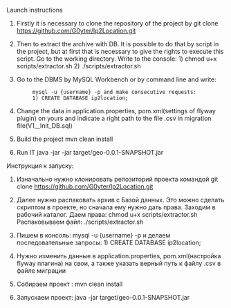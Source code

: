 Launch instructions
1) Firstly it is necessary to clone the repository of the project by
    git clone https://github.com/G0yter/Ip2Location.git
2) Then to extract the archive with DB. It is possible to do that by script in the project, but at first that is necessary to give the rights to execute this script.
        Go to the working directory. Write to the console:
            1) chmod u+x scripts/extractor.sh
            2) ./scripts/extractor.sh            
3) Go to the DBMS by MySQL Workbench or by command line and write:

            mysql -u {username} -p and make consecutive requests:
            1) CREATE DATABASE ip2location;
            
4) Change the data in application.properties, pom.xml(settings of flyway plugin) on yours and indicate a right path to the file .csv in migration file(V1__Init_DB.sql)
5) Build the project mvn clean install
6) Run IT java -jar -jar target/geo-0.0.1-SNAPSHOT.jar

               


Инструкция к запуску:
1) Изначально нужно клонировать репозиторий проекта командой
    git clone https://github.com/G0yter/Ip2Location.git
2) Далее нужно распаковать архив с Базой данных. Это можно сделать скриптом в проекте, но сначала ему нужно дать права.
    Заходим в рабочий каталог. Даем права: 
            chmod u+x scripts/extractor.sh
                               Распаковываем файл:
            ./scripts/extractor.sh
3) Пишем в консоль:
            mysql -u {username} -p и делаем последовательные запросы:
            1) CREATE DATABASE ip2location;
            
4) Нужно изменить данные в application.properties, pom.xml(настройка flyway плагина) на свои, а также указать верный путь к файлу .csv в файле миграции               
5) Собираем проект : mvn clean install
6) Запускаем проект: java -jar target/geo-0.0.1-SNAPSHOT.jar
